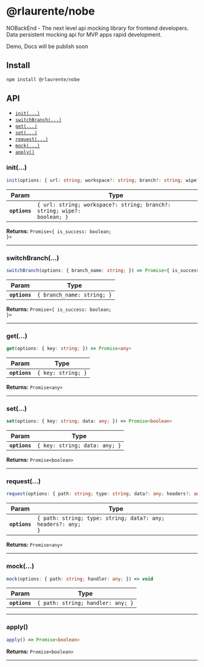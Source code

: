 # @rlaurente/nobe

NOBackEnd - The next level api mocking library for frontend developers. Data persistent mocking api for MVP apps rapid development.

Demo, Docs will be publish soon

## Install

```bash
npm install @rlaurente/nobe
```

## API

<docgen-index>

* [`init(...)`](#init)
* [`switchBranch(...)`](#switchbranch)
* [`get(...)`](#get)
* [`set(...)`](#set)
* [`request(...)`](#request)
* [`mock(...)`](#mock)
* [`apply()`](#apply)

</docgen-index>

<docgen-api>
<!--Update the source file JSDoc comments and rerun docgen to update the docs below-->

### init(...)

```typescript
init(options: { url: string; workspace?: string; branch?: string; wipe?: boolean; }) => Promise<{ is_success: boolean; }>
```

| Param         | Type                                                                               |
| ------------- | ---------------------------------------------------------------------------------- |
| **`options`** | <code>{ url: string; workspace?: string; branch?: string; wipe?: boolean; }</code> |

**Returns:** <code>Promise&lt;{ is_success: boolean; }&gt;</code>

--------------------


### switchBranch(...)

```typescript
switchBranch(options: { branch_name: string; }) => Promise<{ is_success: boolean; }>
```

| Param         | Type                                  |
| ------------- | ------------------------------------- |
| **`options`** | <code>{ branch_name: string; }</code> |

**Returns:** <code>Promise&lt;{ is_success: boolean; }&gt;</code>

--------------------


### get(...)

```typescript
get(options: { key: string; }) => Promise<any>
```

| Param         | Type                          |
| ------------- | ----------------------------- |
| **`options`** | <code>{ key: string; }</code> |

**Returns:** <code>Promise&lt;any&gt;</code>

--------------------


### set(...)

```typescript
set(options: { key: string; data: any; }) => Promise<boolean>
```

| Param         | Type                                     |
| ------------- | ---------------------------------------- |
| **`options`** | <code>{ key: string; data: any; }</code> |

**Returns:** <code>Promise&lt;boolean&gt;</code>

--------------------


### request(...)

```typescript
request(options: { path: string; type: string; data?: any; headers?: any; }) => Promise<any>
```

| Param         | Type                                                                    |
| ------------- | ----------------------------------------------------------------------- |
| **`options`** | <code>{ path: string; type: string; data?: any; headers?: any; }</code> |

**Returns:** <code>Promise&lt;any&gt;</code>

--------------------


### mock(...)

```typescript
mock(options: { path: string; handler: any; }) => void
```

| Param         | Type                                         |
| ------------- | -------------------------------------------- |
| **`options`** | <code>{ path: string; handler: any; }</code> |

--------------------


### apply()

```typescript
apply() => Promise<boolean>
```

**Returns:** <code>Promise&lt;boolean&gt;</code>

--------------------

</docgen-api>
